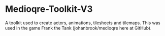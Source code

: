 Medioqre-Toolkit-V3
===================

A toolkit used to create actors, animations, tilesheets and tilemaps. This was used in the game Frank the Tank (johanbrook/medioqre here at GitHub).
